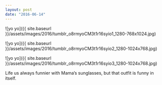 ```yaml
---
layout: post
date: "2016-06-14"
---
```


![yo yo]({{ site.baseurl }}/assets/images/2016/tumblr_o8rmyoCM3t1r16syio1_1280-768x1024.jpg)

![yo yo]({{ site.baseurl }}/assets/images/2016/tumblr_o8rmyoCM3t1r16syio2_1280-1024x768.jpg)

![yo yo]({{ site.baseurl }}/assets/images/2016/tumblr_o8rmyoCM3t1r16syio3_1280-1024x768.jpg)

Life us always funnier with Mama’s sunglasses, but that outfit is funny in itself.

